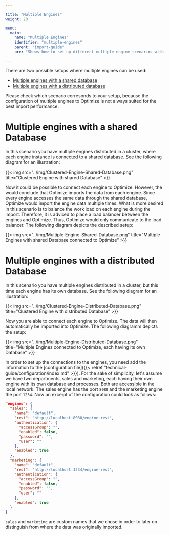 ```yaml
---

title: "Multiple Engines"
weight: 20

menu:
  main:
    name: "Multiple Engines"
    identifier: "multiple-engines"
    parent: "import-guide"
    pre: "Shows how to set up different multiple engine scenarios with Optimize."

---
```


There are two possible setups where multiple engines can be used:

* [Multiple engines with a shared database](#multiple-engines-with-a-shared-database)
* [Multiple engines with a distributed database](#multiple-engines-with-a-distributed-database)

Please check which scenario corresonds to your setup, because the configuration of multiple engines to Optimize is not always suited for the best import performance.

# Multiple engines with a shared Database

In this scenario you have multiple engines distributed in a cluster, where each engine instance is connected to a shared database. See the following diagram for an illustration:

{{< img src="../img/Clustered-Engine-Shared-Database.png" title="Clustered Engine with shared Database" >}}

Now it could be possible to connect each engine to Optimize. However, the would conclude that Optimize imports the data from each engine. Since every engine accesses the same data through the shared database, Optimize would import the engine data multiple times. What is more desired in this scenario is to balance the work load on each engine during the import. Therefore, it is adviced to place a load balancer between the engines and Optimize. Thus, Optimize would only communicate to the load balancer. The following diagram depicts the described setup:

{{< img src="../img/Multiple-Engine-Shared-Database.png" title="Multiple Engines with shared Database connected to Optimize" >}}

# Multiple engines with a distributed Database

In this scenario you have multiple engines distributed in a cluster, but this time each engine has its own database. See the following diagram for an illustration:

{{< img src="../img/Clustered-Engine-Distributed-Database.png" title="Clustered Engine with distributed Database" >}}

Now you are able to connect each engine to Optimize. The data will then automatically be imported into Optimize. The following diagramm depicts the setup:

{{< img src="../img/Multiple-Engine-Distributed-Database.png" title="Multiple Engines connected to Optimize, each having its own Database" >}}

In order to set up the connections to the engines, you need add the information to the [configuration file]({{< relref "technical-guide/configuration/index.md" >}}). For the sake of simplicity, let's assume we have two departments, sales and marketing, each having their own engine with its own database and processes. Both are accessible in the local network. The sales engine has the port `8080` and the marketing engine the port `1234`. Now an excerpt of the configuration could look as follows:
```json
"engines": {
  "sales": {
    "name": "default",
    "rest": "http://localhost:8080/engine-rest",
    "authentication": {
      "accessGroup": "",
      "enabled": false,
      "password": "",
      "user": ""
    },
    "enabled": true
  },
  "marketing": {
    "name": "default",
    "rest": "http://localhost:1234/engine-rest",
    "authentication": {
      "accessGroup": "",
      "enabled": false,
      "password": "",
      "user": ""
    },
    "enabled": true
  }
}
```

`sales` and `marketing` are custom names that we chose in order to later on distinguish from where the data was originally imported.

